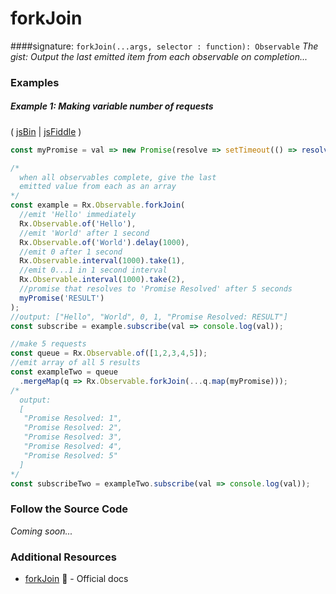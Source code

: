 # forkJoin

####signature: `forkJoin(...args, selector : function): Observable`
*The gist: Output the last emitted item from each observable on completion...*


### Examples

##### Example 1: Making variable number of requests

( [jsBin](http://jsbin.com/taziyomusa/1/edit?js,console) | [jsFiddle](https://jsfiddle.net/btroncone/5fj77920/) )

```js
const myPromise = val => new Promise(resolve => setTimeout(() => resolve(`Promise Resolved: ${val}`), 5000))

/*
  when all observables complete, give the last
  emitted value from each as an array
*/
const example = Rx.Observable.forkJoin(
  //emit 'Hello' immediately
  Rx.Observable.of('Hello'),
  //emit 'World' after 1 second
  Rx.Observable.of('World').delay(1000),
  //emit 0 after 1 second
  Rx.Observable.interval(1000).take(1),
  //emit 0...1 in 1 second interval
  Rx.Observable.interval(1000).take(2),
  //promise that resolves to 'Promise Resolved' after 5 seconds
  myPromise('RESULT')
);
//output: ["Hello", "World", 0, 1, "Promise Resolved: RESULT"]
const subscribe = example.subscribe(val => console.log(val));

//make 5 requests
const queue = Rx.Observable.of([1,2,3,4,5]);
//emit array of all 5 results
const exampleTwo = queue
  .mergeMap(q => Rx.Observable.forkJoin(...q.map(myPromise)));
/*
  output:
  [
   "Promise Resolved: 1", 
   "Promise Resolved: 2", 
   "Promise Resolved: 3", 
   "Promise Resolved: 4",    
   "Promise Resolved: 5"
  ]
*/
const subscribeTwo = exampleTwo.subscribe(val => console.log(val));
```

### Follow the Source Code
*Coming soon...*


### Additional Resources
* [forkJoin](http://reactivex.io/rxjs/class/es6/Observable.js~Observable.html#static-method-forkJoin) :newspaper: - Official docs